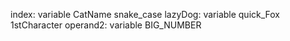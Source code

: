 index: variable
CatName
snake_case
lazyDog: variable
quick_Fox
1stCharacter
operand2: variable
BIG_NUMBER